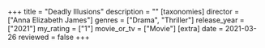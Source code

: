 +++
title = "Deadly Illusions"
description = ""
[taxonomies]
director = ["Anna Elizabeth James"] 
genres = ["Drama", "Thriller"]
release_year = ["2021"]
my_rating = ["1"]
movie_or_tv = ["Movie"]
[extra]
date = 2021-03-26
reviewed = false
+++

